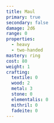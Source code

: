 ```yaml
---
title: Maul
primary: true
secondary: false
damage: 2d6
range: 0
properties:
  - heavy
  - two-handed
mastery: ring
cost: 80
weight: 1
crafting:
  textile: 0
  wood: 2
  metal: 3
  stone: 0
  elementalis: 0
  mithril: 0
  fadeite: 0
---
```

